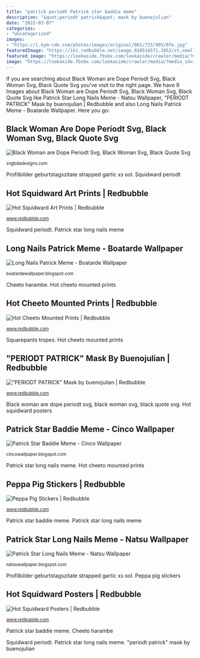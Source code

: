 ```yaml
---
title: "patrick periodt Patrick star baddie meme"
description: "&quot;periodt patrick&quot; mask by buenojulian"
date: "2022-03-07"
categories:
- "Uncategorized"
images:
- "https://i.kym-cdn.com/photos/images/original/001/723/905/8fe.jpg"
featuredImage: "https://ih1.redbubble.net/image.910516571.1852/st,small,507x507-pad,600x600,f8f8f8.jpg"
featured_image: "https://lookaside.fbsbx.com/lookaside/crawler/media/?media_id=119060233053900"
image: "https://lookaside.fbsbx.com/lookaside/crawler/media/?media_id=119060233053900"
---
```


If you are searching about Black Woman are Dope Periodt Svg, Black Woman Svg, Black Quote Svg you've visit to the right page. We have 9 Images about Black Woman are Dope Periodt Svg, Black Woman Svg, Black Quote Svg like Patrick Star Long Nails Meme - Natsu Wallpaper, &quot;PERIODT PATRICK&quot; Mask by buenojulian | Redbubble and also Long Nails Patrick Meme - Boatarde Wallpaper. Here you go:

## Black Woman Are Dope Periodt Svg, Black Woman Svg, Black Quote Svg

![Black Woman are Dope Periodt Svg, Black Woman Svg, Black Quote Svg](https://svgbdadesigns.com/wp-content/uploads/2021/03/904.jpg "Squarepants tropes")

<small>svgbdadesigns.com</small>

Profilbilder geburtstagszitate strapped gartic хз ool. Squidward periodt

## Hot Squidward Art Prints | Redbubble

![Hot Squidward Art Prints | Redbubble](https://ih1.redbubble.net/image.529205007.4085/aps,504x498,small,transparent-pad,600x600,f8f8f8.jpg "Squidward periodt")

<small>www.redbubble.com</small>

Squidward periodt. Patrick star long nails meme

## Long Nails Patrick Meme - Boatarde Wallpaper

![Long Nails Patrick Meme - Boatarde Wallpaper](https://i.kym-cdn.com/photos/images/original/001/723/905/8fe.jpg "Squarepants tropes")

<small>boatardewallpaper.blogspot.com</small>

Cheeto harambe. Hot cheeto mounted prints

## Hot Cheeto Mounted Prints | Redbubble

![Hot Cheeto Mounted Prints | Redbubble](https://ih1.redbubble.net/image.1184684470.8681/ur,mounted_print_wood_portrait_small_front,square,600x600.1u2.jpg "Cheeto harambe")

<small>www.redbubble.com</small>

Squarepants tropes. Hot cheeto mounted prints

## &quot;PERIODT PATRICK&quot; Mask By Buenojulian | Redbubble

![&quot;PERIODT PATRICK&quot; Mask by buenojulian | Redbubble](https://ih1.redbubble.net/image.1377295844.4728/ur,kids_mask_7x3_flatlay_front,square,1000x1000.jpg "Cheeto harambe")

<small>www.redbubble.com</small>

Black woman are dope periodt svg, black woman svg, black quote svg. Hot squidward posters

## Patrick Star Baddie Meme - Cinco Wallpaper

![Patrick Star Baddie Meme - Cinco Wallpaper](https://ih1.redbubble.net/image.910516571.1852/st,small,507x507-pad,600x600,f8f8f8.jpg "Squarepants tropes")

<small>cincowallpaper.blogspot.com</small>

Patrick star long nails meme. Hot cheeto mounted prints

## Peppa Pig Stickers | Redbubble

![Peppa Pig Stickers | Redbubble](https://ih1.redbubble.net/image.1722113193.1605/st,small,507x507-pad,600x600,f8f8f8.jpg "Peppa pig stickers")

<small>www.redbubble.com</small>

Patrick star baddie meme. Patrick star long nails meme

## Patrick Star Long Nails Meme - Natsu Wallpaper

![Patrick Star Long Nails Meme - Natsu Wallpaper](https://lookaside.fbsbx.com/lookaside/crawler/media/?media_id=119060233053900 "Cheeto harambe")

<small>natsuwallpaper.blogspot.com</small>

Profilbilder geburtstagszitate strapped gartic хз ool. Peppa pig stickers

## Hot Squidward Posters | Redbubble

![Hot Squidward Posters | Redbubble](https://ih1.redbubble.net/image.414085840.6207/poster,504x498,f8f8f8-pad,600x600,f8f8f8.u5.jpg "Cheeto harambe")

<small>www.redbubble.com</small>

Patrick star baddie meme. Cheeto harambe

Squidward periodt. Patrick star long nails meme. &quot;periodt patrick&quot; mask by buenojulian

